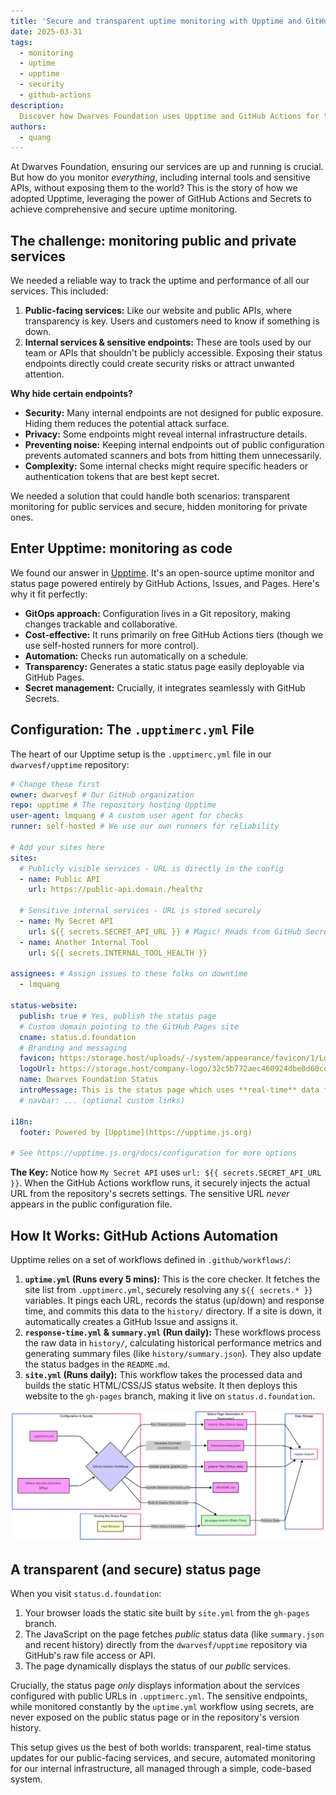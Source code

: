 ```yaml
---
title: 'Secure and transparent uptime monitoring with Upptime and GitHub secrets'
date: 2025-03-31
tags:
  - monitoring
  - uptime
  - upptime
  - security
  - github-actions
description: 
  Discover how Dwarves Foundation uses Upptime and GitHub Actions for transparent public uptime monitoring while securely keeping tabs on internal services.
authors:
  - quang
---
```


At Dwarves Foundation, ensuring our services are up and running is crucial. But how do you monitor *everything*, including internal tools and sensitive APIs, without exposing them to the world? This is the story of how we adopted Upptime, leveraging the power of GitHub Actions and Secrets to achieve comprehensive and secure uptime monitoring.

## The challenge: monitoring public and private services

We needed a reliable way to track the uptime and performance of all our services. This included:

1.  **Public-facing services:** Like our website and public APIs, where transparency is key. Users and customers need to know if something is down.
2.  **Internal services & sensitive endpoints:** These are tools used by our team or APIs that shouldn't be publicly accessible. Exposing their status endpoints directly could create security risks or attract unwanted attention.

**Why hide certain endpoints?**

*   **Security:** Many internal endpoints are not designed for public exposure. Hiding them reduces the potential attack surface.
*   **Privacy:** Some endpoints might reveal internal infrastructure details.
*   **Preventing noise:** Keeping internal endpoints out of public configuration prevents automated scanners and bots from hitting them unnecessarily.
*   **Complexity:** Some internal checks might require specific headers or authentication tokens that are best kept secret.

We needed a solution that could handle both scenarios: transparent monitoring for public services and secure, hidden monitoring for private ones.

## Enter Upptime: monitoring as code

We found our answer in [Upptime](https://upptime.js.org). It's an open-source uptime monitor and status page powered entirely by GitHub Actions, Issues, and Pages. Here's why it fit perfectly:

*   **GitOps approach:** Configuration lives in a Git repository, making changes trackable and collaborative.
*   **Cost-effective:** It runs primarily on free GitHub Actions tiers (though we use self-hosted runners for more control).
*   **Automation:** Checks run automatically on a schedule.
*   **Transparency:** Generates a static status page easily deployable via GitHub Pages.
*   **Secret management:** Crucially, it integrates seamlessly with GitHub Secrets.

## Configuration: The `.upptimerc.yml` File

The heart of our Upptime setup is the `.upptimerc.yml` file in our `dwarvesf/upptime` repository:

```yaml
# Change these first
owner: dwarvesf # Our GitHub organization
repo: upptime # The repository hosting Upptime
user-agent: lmquang # A custom user agent for checks
runner: self-hosted # We use our own runners for reliability

# Add your sites here
sites:
  # Publicly visible services - URL is directly in the config
  - name: Public API
    url: https://public-api.domain./healthz

  # Sensitive internal services - URL is stored securely
  - name: My Secret API
    url: ${{ secrets.SECRET_API_URL }} # Magic! Reads from GitHub Secrets
  - name: Another Internal Tool
    url: ${{ secrets.INTERNAL_TOOL_HEALTH }}

assignees: # Assign issues to these folks on downtime
  - lmquang

status-website:
  publish: true # Yes, publish the status page
  # Custom domain pointing to the GitHub Pages site
  cname: status.d.foundation
  # Branding and messaging
  favicon: https:/storage.host/uploads/-/system/appearance/favicon/1/LogoD_1024.png
  logoUrl: https://storage.host/company-logo/32c5b772aec460924dbe0d60ce73f1c6.png
  name: Dwarves Foundation Status
  introMessage: This is the status page which uses **real-time** data from [Dwarves Foundation](https://dwarves.foundation) services. Internal services are monitored but not listed here.
  # navbar: ... (optional custom links)

i18n:
  footer: Powered by [Upptime](https://upptime.js.org)

# See https://upptime.js.org/docs/configuration for more options
```

**The Key:** Notice how `My Secret API` uses `url: ${{ secrets.SECRET_API_URL }}`. When the GitHub Actions workflow runs, it securely injects the actual URL from the repository's secrets settings. The sensitive URL *never* appears in the public configuration file.

## How It Works: GitHub Actions Automation

Upptime relies on a set of workflows defined in `.github/workflows/`:

1.  **`uptime.yml` (Runs every 5 mins):** This is the core checker. It fetches the site list from `.upptimerc.yml`, securely resolving any `${{ secrets.* }}` variables. It pings each URL, records the status (up/down) and response time, and commits this data to the `history/` directory. If a site is down, it automatically creates a GitHub Issue and assigns it.
2.  **`response-time.yml` & `summary.yml` (Run daily):** These workflows process the raw data in `history/`, calculating historical performance metrics and generating summary files (like `history/summary.json`). They also update the status badges in the `README.md`.
3.  **`site.yml` (Runs daily):** This workflow takes the processed data and builds the static HTML/CSS/JS status website. It then deploys this website to the `gh-pages` branch, making it live on `status.d.foundation`.


![alt text](assets/service_monitoring_with_upptime.png)

## A transparent (and secure) status page

When you visit `status.d.foundation`:

1.  Your browser loads the static site built by `site.yml` from the `gh-pages` branch.
2.  The JavaScript on the page fetches *public* status data (like `summary.json` and recent history) directly from the `dwarvesf/upptime` repository via GitHub's raw file access or API.
3.  The page dynamically displays the status of our *public* services.

Crucially, the status page *only* displays information about the services configured with public URLs in `.upptimerc.yml`. The sensitive endpoints, while monitored constantly by the `uptime.yml` workflow using secrets, are never exposed on the public status page or in the repository's version history.

This setup gives us the best of both worlds: transparent, real-time status updates for our public-facing services, and secure, automated monitoring for our internal infrastructure, all managed through a simple, code-based system.
